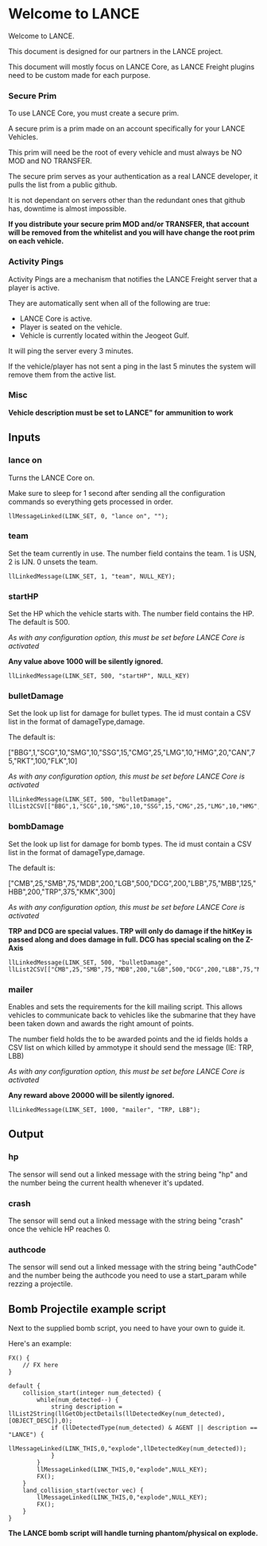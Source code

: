 
# Welcome to LANCE

Welcome to LANCE.

This document is designed for our partners in the LANCE project.

This document will mostly focus on LANCE Core, as LANCE Freight plugins need to be custom made for each purpose.

### Secure Prim

To use LANCE Core, you must create a secure prim. 

A secure prim is a prim made on an account specifically for your LANCE Vehicles.

This prim will need be the root of every vehicle and must always be NO MOD and NO TRANSFER.

The secure prim serves as your authentication as a real LANCE developer, it pulls the list from a public github.

It is not dependant on servers other than the redundant ones that github has, downtime is almost impossible.

**If you distribute your secure prim MOD and/or TRANSFER, that account will be removed from the whitelist and you will have change the root prim on each vehicle.**

### Activity Pings

Activity Pings are a mechanism that notifies the LANCE Freight server that a player is active.

They are automatically sent when all of the following are true:


- LANCE Core is active.
- Player is seated on the vehicle.
- Vehicle is currently located within the Jeogeot Gulf.

It will ping the server every 3 minutes. 

If the vehicle/player has not sent a ping in the last 5 minutes the system will remove them from the active list.

### Misc

**Vehicle description must be set to LANCE" for ammunition to work**

## Inputs 

### lance on 
Turns the LANCE Core on.

Make sure to sleep for 1 second after sending all the configuration commands so everything gets processed in order.

```
llMessageLinked(LINK_SET, 0, "lance on", ""); 
```

### team
Set the team currently in use. The number field contains the team.
1 is USN, 2 is IJN. 0 unsets the team.
 
```
llLinkedMessage(LINK_SET, 1, "team", NULL_KEY);
```

### startHP
Set the HP which the vehicle starts with. The number field contains the HP.
The default is 500.

_As with any configuration option, this must be set before LANCE Core is activated_

**Any value above 1000 will be silently ignored.**
 
```
llLinkedMessage(LINK_SET, 500, "startHP", NULL_KEY)
```

### bulletDamage
Set the look up list for damage for bullet types. The id must contain a CSV list in the format of damageType,damage.

The default is: 

["BBG",1,"SCG",10,"SMG",10,"SSG",15,"CMG",25,"LMG",10,"HMG",20,"CAN",75,"RKT",100,"FLK",10]

_As with any configuration option, this must be set before LANCE Core is activated_
 
```
llLinkedMessage(LINK_SET, 500, "bulletDamage", llList2CSV[["BBG",1,"SCG",10,"SMG",10,"SSG",15,"CMG",25,"LMG",10,"HMG",20,"CAN",75,"RKT",100,"FLK",10]));
```

### bombDamage
Set the look up list for damage for bomb types. The id must contain a CSV list in the format of damageType,damage.

The default is: 

["CMB",25,"SMB",75,"MDB",200,"LGB",500,"DCG",200,"LBB",75,"MBB",125,"HBB",200,"TRP",375,"KMK",300]

_As with any configuration option, this must be set before LANCE Core is activated_
 
**TRP and DCG are special values. TRP will only do damage if the hitKey is passed along and does damage in full. DCG has special scaling on the Z-Axis**

```
llLinkedMessage(LINK_SET, 500, "bulletDamage", llList2CSV[["CMB",25,"SMB",75,"MDB",200,"LGB",500,"DCG",200,"LBB",75,"MBB",125,"HBB",200,"TRP",375,"KMK",300]));
```

### mailer
Enables and sets the requirements for the kill mailing script. 
This allows vehicles to communicate back to vehicles like the submarine that they have been taken down and awards the right amount of points.

The number field holds the to be awarded points and the id fields holds a CSV list on which killed by ammotype it should send the message (IE: TRP, LBB)

_As with any configuration option, this must be set before LANCE Core is activated_

**Any reward above 20000 will be silently ignored.**
 
```
llLinkedMessage(LINK_SET, 1000, "mailer", "TRP, LBB");
```

## Output

### hp
The sensor will send out a linked message with the string being "hp" and the number being the current health whenever it's updated.

### crash
The sensor will send out a linked message with the string being "crash" once the vehicle HP reaches 0. 

### authcode
The sensor will send out a linked message with the string being "authCode" and the number being the authcode you need to use a start_param while rezzing a projectile. 

## Bomb Projectile example script
Next to the supplied bomb script, you need to have your own to guide it.

Here's an example:

```
FX() {
	// FX here
}

default {
	collision_start(integer num_detected) {
		while(num_detected--) {
			string description = llList2String(llGetObjectDetails(llDetectedKey(num_detected), [OBJECT_DESC]),0);
			if (llDetectedType(num_detected) & AGENT || description == "LANCE") {
				llMessageLinked(LINK_THIS,0,"explode",llDetectedKey(num_detected));
			}
		}
		llMessageLinked(LINK_THIS,0,"explode",NULL_KEY);
		FX();
	}
	land_collision_start(vector vec) {
		llMessageLinked(LINK_THIS,0,"explode",NULL_KEY);
		FX();
	}
}
```
**The LANCE bomb script will handle turning phantom/physical on explode.**
